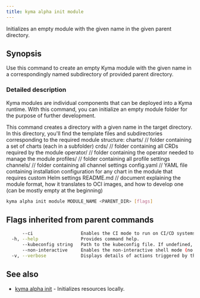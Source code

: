 ```yaml
---
title: kyma alpha init module
---
```


Initializes an empty module with the given name in the given parent directory.

## Synopsis

Use this command to create an empty Kyma module with the given name in a correspondingly named subdirectory of provided parent directory.

### Detailed description

Kyma modules are individual components that can be deployed into a Kyma runtime. 
With this command, you can initialize an empty module folder for the purpose of further development.

This command creates a directory with a given name in the target directory.
In this directory, you'll find the template files and subdirectories corresponding to the required module structure:
    charts/       // folder containing a set of charts (each in a subfolder)
    crds/         // folder containing all CRDs required by the module
    operator/     // folder containing the operator needed to manage the module
    profiles/     // folder containing all profile settings
    channels/     // folder containing all channel settings
    config.yaml   // YAML file containing installation configuration for any chart in the module that requires custom Helm settings
    README.md     // document explaining the module format, how it translates to OCI images, and how to develop one (can be mostly empty at the beginning)


```bash
kyma alpha init module MODULE_NAME <PARENT_DIR> [flags]
```

## Flags inherited from parent commands

```bash
      --ci                  Enables the CI mode to run on CI/CD systems. It avoids any user interaction (such as no dialog prompts) and ensures that logs are formatted properly in log files (such as no spinners for CLI steps).
  -h, --help                Provides command help.
      --kubeconfig string   Path to the kubeconfig file. If undefined, Kyma CLI uses the KUBECONFIG environment variable, or falls back "/$HOME/.kube/config".
      --non-interactive     Enables the non-interactive shell mode (no colorized output, no spinner)
  -v, --verbose             Displays details of actions triggered by the command.
```

## See also

* [kyma alpha init](kyma_alpha_init.md)	 - Initializes resources locally.

